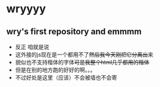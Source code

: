 # wryyyy
## wry's first repository and emmmm
- 反正 咱就是说
- 这外接的js现在是一个都用不了~~然后我今天刚把它分离出来~~
- 貌似也不支持楷体的字体~~可是我整个html几乎都用的楷体~~
- 但是在别的地方跑的好好的啊。。。
- 不过好处是这里（应该）不会被墙也不会寄
